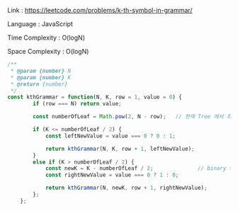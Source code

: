 Link : https://leetcode.com/problems/k-th-symbol-in-grammar/

Language : JavaScript

Time Complexity : O(logN)

Space Complexity : O(logN)

```javascript
/**
 * @param {number} N
 * @param {number} K
 * @return {number}
 */
const kthGrammar = function(N, K, row = 1, value = 0) {
        if (row === N) return value;

        const numberOfLeaf = Math.pow(2, N - row);   // 현재 Tree 에서 최하단 Leaf Node 들의 수

        if (K <= numberOfLeaf / 2) {
            const leftNewValue = value === 0 ? 0 : 1;

            return kthGrammar(N, K, row + 1, leftNewValue);
        }
        else if (K > numberOfLeaf / 2) {
            const newK = K - numberOfLeaf / 2;              // binary tree 의 오른쪽 기준으로 새로운 index 값 부여
            const rightNewValue = value === 0 ? 1 : 0;

            return kthGrammar(N, newK, row + 1, rightNewValue);
        };
    };

```
